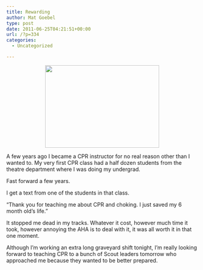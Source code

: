 ```yaml
---
title: Rewarding
author: Mat Goebel
type: post
date: 2011-06-25T04:21:51+00:00
url: /?p=334
categories:
  - Uncategorized

---
```

<p style="text-align:center;">
  <a href="http://wp.docker.localhost:8000/wp-content/uploads/2011/06/cpr1.jpg"><img class="aligncenter size-medium wp-image-335" title="infant manikin" src="http://wp.docker.localhost:8000/wp-content/uploads/2011/06/cpr1.jpg?w=300" alt="" width="300" height="217" srcset="http://wp.docker.localhost:8000/wp-content/uploads/2011/06/cpr1.jpg 535w, http://wp.docker.localhost:8000/wp-content/uploads/2011/06/cpr1-300x218.jpg 300w" sizes="(max-width: 300px) 100vw, 300px" /></a>
</p>

A few years ago I became a CPR instructor for no real reason other than I wanted to. My very first CPR class had a half dozen students from the theatre department where I was doing my undergrad.

Fast forward a few years.

I get a text from one of the students in that class.

&#8220;Thank you for teaching me about CPR and choking. I just saved my 6 month old&#8217;s life.&#8221;

It stopped me dead in my tracks. Whatever it cost, however much time it took, however annoying the AHA is to deal with it, it was all worth it in that one moment.

Although I&#8217;m working an extra long graveyard shift tonight, I&#8217;m really looking forward to teaching CPR to a bunch of Scout leaders tomorrow who approached me because they wanted to be better prepared.